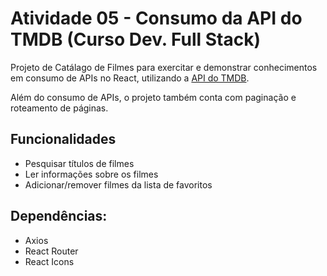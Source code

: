 # Atividade 05 - Consumo da API do TMDB (Curso Dev. Full Stack)
Projeto de Catálago de Filmes para exercitar e demonstrar conhecimentos em consumo de APIs no React, utilizando a [API do TMDB](https://developer.themoviedb.org/docs/getting-started).

Além do consumo de APIs, o projeto também conta com paginação e roteamento de páginas.

## Funcionalidades
- Pesquisar títulos de filmes
- Ler informações sobre os filmes
- Adicionar/remover filmes da lista de favoritos

## Dependências:
- Axios
- React Router
- React Icons